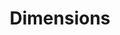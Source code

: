 ---
layout: default
bigquery: https://console.cloud.google.com/bigquery?p=covid-19-dimensions-ai&page=table&d=data&t=publications
contributors: Digital Science, https://www.digital-science.com/
cost: Free for personal, non-commercial use.
description: Dimensions contains more than 100 million publications, ranging from
  articles published in scholarly journals, books and book chapters, to preprints
  and conference proceedings. All publications are contextualized with linked data
  sets, funding, publications, patents, clinical trials, and policy documents. You
  can also view associated categories, funders, institutions, and researcher profiles.
documentation: https://docs.dimensions.ai/bigquery/index.html
last_edit: 04/10/2022, 01:57:23
location: https://www.dimensions.ai/products/free/
maintained_by: Digital Science, https://www.digital-science.com/
schema_fields:
- citation_string
- start_year
- labels
- open_access_categories
- year
- family_id
- original_assignee_countries
- external_ids
- foa_number
- expiration_year
- research_org_state_codes
- funding_chf
- funding_usd
- source_id
- funder_countries
- funding_details
- family_members_ids
- type
- funding_cny
- legal_events
- research_orgs
- date_modified
- metrics
- language
- acronyms
- editors
- date_online
- active_years
- resulting_publication_doi
- phase
- category_rcdc
- date_inserted
- funding_gbp
- category_uoa
- open_access_categories_v2
- ipcr
- subtitles
- legal_status
- repository_name
- mesh_headings
- citations_count
- patent_ids
- assignee_countries
- category_for
- funder_org_countries
- abstract
- concepts
- email_address
- application_number
- funding_amount
- book_title
- title
- category_hrcs_rac
- associated_publication_pmid
- altmetrics
- date_normal
- repository_id
- funder_org
- date
- repository_url
- research_org_countries
- links
- current_assignee_countries
- created_date
- end_year
- categories
- parent_id
- volume
- category_hrcs_hc
- associated_publication_doi
- arxiv_id
- grant_number
- family_count
- publication_ids
- journal_lists
- funder_org_cities
- id
- associated_grant_ids
- category_icrp_cso
- name
- authors
- assignee_orgs
- original_assignee_orgs
- clinical_trial_ids
- start_date
- researcher_ids
- original_abstract
- date_print
- research_org_cities
- cited_by_ids
- reference_ids
- original_assignee
- license
- publication_date
- category_bra
- inventor_names
- relationships
- aliases
- research_org_state_names
- kind
- wikipedia_url
- priority_date
- category_icrp_ct
- eisbn
- address
- book_series_title
- description
- associated_publication_arxiv_id
- category_sdg
- status
- priority_year
- proceedings_title
- current_assignee_orgs
- investigators
- embargo_date
- funding_currency
- acronym
- resulting_publication_ids
- mesh_terms
- cpc
- research_org_country_names
- current_assignee
- funder_org_state_codes
- filing_status
- interventions
- established
- funding_nzd
- types
- original_title
- conference
- date_imported_gbq
- funding_cad
- research_org_city_names
- publication_year
- brief_title
- funding_eur
- pmcid
- funder_orgs
- funding_aud
- jurisdiction
- registry
- organisation_details
- journal
- supporting_grant_ids
- filing_date
- acknowledgements
- isbn
- granted_date
- citations
- gender
- publisher
- issue
- expiration_date
- pages
- associated_publication_id
- end_date
- granted_year
- filing_year
- doi
- funder_org_acronyms
- category_hra
- linkout
- pmid
- conditions
- funding_jpy
shortname: dimensions
tags:
- scholarly literature
- patents
- funding
- clinical trials
- academic profiles
terms_of_use: 'Use of both the Dimensions COVID-19 dataset and full Dimensions dataset
  are subject to the Dimensions Terms of use: https://www.dimensions.ai/policies-terms-legal '
title: Dimensions
uuid: dcff88bd-fe6b-4fdb-8159-809bf9d7bc1c
---